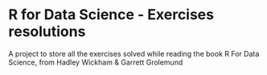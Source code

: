 # R for Data Science - Exercises resolutions

A project to store all the exercises solved while reading the book R For Data Science, from Hadley Wickham & Garrett Grolemund
